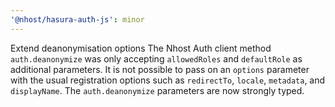 ```yaml
---
'@nhost/hasura-auth-js': minor
---
```


Extend deanonymisation options
The Nhost Auth client method `auth.deanonymize` was only accepting `allowedRoles` and `defaultRole` as additional parameters. It is not possible to pass on an `options` parameter with the usual registration options such as `redirectTo`, `locale`, `metadata`, and `displayName`.
The `auth.deanonymize` parameters are now strongly typed.